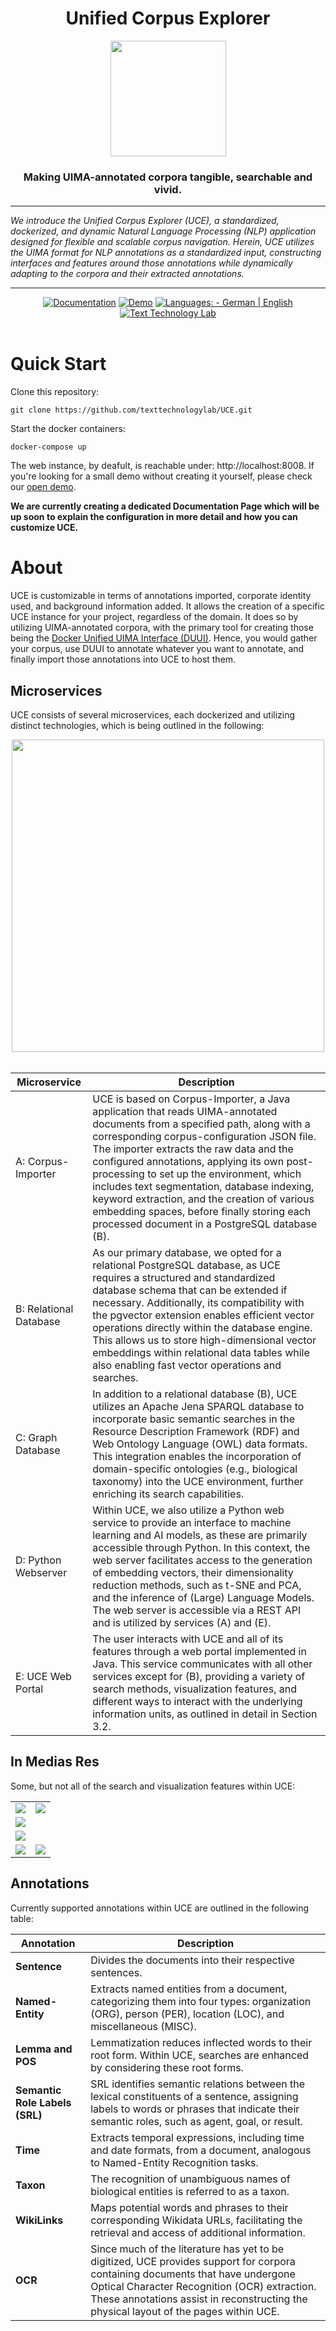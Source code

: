 <div align="center">
  <h1><b>U</b>nified <b>C</b>orpus <b>E</b>xplorer</h1>
  <img width="185px" src="https://github.com/user-attachments/assets/9540b1be-a85f-4f6d-b76a-d3b31c29e83a"/>
  <h3>Making UIMA-annotated corpora tangible, searchable and vivid.</h3>
  <hr/>
</div>
<i align="left">
  We introduce the Unified Corpus Explorer (UCE), a standardized, dockerized, and dynamic Natural Language Processing (NLP) application designed for 
  flexible and scalable corpus navigation. Herein, UCE utilizes the UIMA format for NLP annotations as a standardized input, constructing interfaces 
  and features around those annotations while dynamically adapting to the corpora and their extracted annotations.
</i>
<hr/>
<div align="center">
  <a href="#"><img src="https://img.shields.io/static/v1?label=&message=Documentation&color=blueviolet&style=for-the-badge&logo=internetarchive" alt="Documentation"></a>
  <a href="http://eval.uce.texttechnologylab.org/"><img src="https://img.shields.io/static/v1?label=&message=Demo&color=orange&style=for-the-badge&logo=abstract" alt="Demo"></a>
  <a href="#"><img src="https://img.shields.io/static/v1?label=Languages%3A&message=German|English&color=green&style=for-the-badge" alt="Languages: - German | English"></a>
  <a href="https://www.texttechnologylab.org/team/kevin-boenisch/"><img src="https://img.shields.io/static/v1?label=&message=Text+Technology+Lab&color=informational&style=for-the-badge&logo=buffer" alt="Text Technology Lab"></a>
  <!--<a href="https://ebooks.iospress.nl/doi/10.3233/FAIA230996"> <img src="https://img.shields.io/static/v1?label=Paper%3A&message=IOS+Press&color=important&style=for-the-badge&logo=adobefonts" alt="Paper: - IOS Press"></a>-->
  <br/>
  <br/>
</div>

# Quick Start

Clone this repository:

```
git clone https://github.com/texttechnologylab/UCE.git
```

Start the docker containers:

```
docker-compose up
```

The web instance, by deafult, is reachable under: http://localhost:8008. If you're looking for a small demo without creating it yourself, please check our [open demo](http://eval.uce.texttechnologylab.org/).

**We are currently creating a dedicated Documentation Page which will be up soon to explain the configuration in more detail and how you can customize UCE.**

# About

UCE is customizable in terms of annotations imported, corporate identity used, and background information added. It allows the creation of a specific UCE instance for your project, regardless of the domain. It does so by utilizing UIMA-annotated corpora, with the primary tool for creating those being the [Docker Unified UIMA Interface (DUUI)](https://github.com/texttechnologylab/DockerUnifiedUIMAInterface). Hence, you would gather your corpus, use DUUI to annotate whatever you want to annotate, and finally import those annotations into UCE to host them.

## Microservices 

UCE consists of several microservices, each dockerized and utilizing distinct technologies, which is being outlined in the following:

<div align="center">
  <img src="https://github.com/user-attachments/assets/e27f1f00-aa89-4080-a08f-ccc043245d2d" width="500px">
</div>
<br/>

| Microservice               | Description                                                                                                                                                                                                                                   |
|-----------------------|-----------------------------------------------------------------------------------------------------------------------------------------------------------------------------------------------------------------------------------------------------|
| A: Corpus-Importer | UCE is based on Corpus-Importer, a Java application that reads UIMA-annotated documents from a specified path, along with a corresponding corpus-configuration JSON file. The importer extracts the raw data and the configured annotations, applying its own post-processing to set up the environment, which includes text segmentation, database indexing, keyword extraction, and the creation of various embedding spaces, before finally storing each processed document in a PostgreSQL database (B). </details> |
| B: Relational Database | As our primary database, we opted for a relational PostgreSQL database, as UCE requires a structured and standardized database schema that can be extended if necessary. Additionally, its compatibility with the pgvector extension enables efficient vector operations directly within the database engine. This allows us to store high-dimensional vector embeddings within relational data tables while also enabling fast vector operations and searches. </details> |
| C: Graph Database | In addition to a relational database (B), UCE utilizes an Apache Jena SPARQL database to incorporate basic semantic searches in the Resource Description Framework (RDF) and Web Ontology Language (OWL) data formats. This integration enables the incorporation of domain-specific ontologies (e.g., biological taxonomy) into the UCE environment, further enriching its search capabilities. </details> |
| D: Python Webserver | Within UCE, we also utilize a Python web service to provide an interface to machine learning and AI models, as these are primarily accessible through Python. In this context, the web server facilitates access to the generation of embedding vectors, their dimensionality reduction methods, such as t-SNE and PCA, and the inference of (Large) Language Models. The web server is accessible via a REST API and is utilized by services (A) and (E). </details> |
| E: UCE Web Portal | The user interacts with UCE and all of its features through a web portal implemented in Java. This service communicates with all other services except for (B), providing a variety of search methods, visualization features, and different ways to interact with the underlying information units, as outlined in detail in Section 3.2. </details> |

## In Medias Res

Some, but not all of the search and visualization features within UCE:

<table>
  <tr>
    <td><img src="https://github.com/user-attachments/assets/b51db617-6041-4e38-9959-eb440f18bede" /></td>
    <td><img src="https://github.com/user-attachments/assets/7e5d6d09-b6b0-4be0-9c93-5d12b712f2fb" /></td>
  </tr>
  <tr>
    <td colspan="2"><img src="https://github.com/user-attachments/assets/c9a10b81-46f5-40e3-b78b-41b3b2edb4f1" /></td>
  </tr>
  <tr>
    <td colspan="2"><img src="https://github.com/user-attachments/assets/9c72b914-5d74-4113-8e49-4b062b25086d" /></td>
  </tr>
  <tr>
    <td><img src="https://github.com/user-attachments/assets/d42adc6f-99b8-49db-b4e5-c98961e28f4d" /></td>
    <td><img src="https://github.com/user-attachments/assets/d6188244-85b3-4fca-a18b-4ea3de020abf" /></td>
  </tr>
</table>

## Annotations

Currently supported annotations within UCE are outlined in the following table:

| **Annotation**                        | **Description**                                                                                                                                                        |
|---------------------------------------|------------------------------------------------------------------------------------------------------------------------------------------------------------------------|
| **Sentence**                          | Divides the documents into their respective sentences.                                                                                                                 |
| **Named-Entity**                      | Extracts named entities from a document, categorizing them into four types: organization (ORG), person (PER), location (LOC), and miscellaneous (MISC). |                                                  |
| **Lemma and POS**                             | Lemmatization reduces inflected words to their root form. Within UCE, searches are enhanced by considering these root forms.                                           |
| **Semantic Role Labels (SRL)**        | SRL identifies semantic relations between the lexical constituents of a sentence, assigning labels to words or phrases that indicate their semantic roles, such as agent, goal, or result. | 
| **Time**                              | Extracts temporal expressions, including time and date formats, from a document, analogous to Named-Entity Recognition tasks.                                          |
| **Taxon**                             | The recognition of unambiguous names of biological entities is referred to as a taxon.                                                                                 |
| **WikiLinks**                         | Maps potential words and phrases to their corresponding Wikidata URLs, facilitating the retrieval and access of additional information.                                |
| **OCR**                               | Since much of the literature has yet to be digitized, UCE provides support for corpora containing documents that have undergone Optical Character Recognition (OCR) extraction. These annotations assist in reconstructing the physical layout of the pages within UCE. | 

